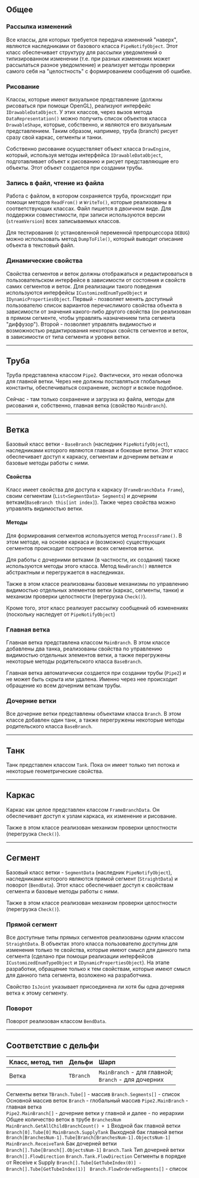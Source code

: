 ## Общее ##
### Рассылка изменений ###
Все классы, для которых требуется передача изменений "наверх", являются наследниками от базового класса `PipeNotifyObject`. Этот класс обеспечивает структуру для рассылки уведомлений о типизированном изменении (т.е. при разных изменениях может рассылаться разное уведомление) и реализует методы проверки самого себя на "целостность" с формированием сообщения об ошибке.

### Рисование ###
Классы, которые имеют визуальное представление (должны рисоваться при помощи OpenGL), реализуют интерфейс `IDrawableDataObject`. У этих классов, через вызов метода `DataRepresentation()` можно получить список объектов класса `DrawableShape`, которые, собственно, и являются его визуальным представлением. Таким образом, например, труба (branch) рисует сразу свой каркас, сегменты и танки.

Собственно рисование осуществляет объект класса `DrawEngine`, который, используя методы интерфейса `IDrawableDataObject`, подготавливает объект к рисованию и рисует представляющие его объекты. Этот объект создается при создании трубы.

### Запись в файл, чтение из файла ###
Работа с файлом, в котором сохраняется труба, происходит при помощи методов `ReadFrom()` и `WriteTo()`, которые реализованы в соответствующих классах. Файл пишется в двоичном виде. Для поддержки совместимости, при записи используются версии (`streamVersion`) всех записываемых классов.

Для тестирования (с установленной переменной препроцессора `DEBUG`) можно использовать метод `DumpToFile()`, который выводит описание объекта в текстовый файл.

### Динамические свойства ###
Свойства сегментов и веток должны отображаться и редактироваться в пользовательском интерфейсе в зависимости от состояния и свойств самих сегментов и веток. Для реализации такого поведения используются интерфейсы `ICustomizedEnumTypeObject` и `IDynamicPropertiesObject`. Первый - позволяет менять доступный пользователю список вариантов перечислимого свойства объекта в зависимости от значения какого-либо другого свойства (он реализован в прямом сегменте, чтобы управлять назначением типа сегмента "диффузор"). Второй - позволяет управлять видимостью и возможностью редактирования некоторых свойств сегментов и веток, в зависимости от типа сегмента и уровня ветки.

---


## Труба ##
Труба представлена классом `Pipe2`. Фактически, это некая оболочка для главной ветки. Через нее должны поставляться глобальные константы, обеспечиваться сохранение, экспорт и всякое подобное.

Сейчас - там только сохранение и загрузка из файла, методы для рисования и, собственно, главная ветка (свойство `MainBranch`).

---


## Ветка ##
Базовый класс ветки - `BaseBranch` (наследник `PipeNotifyObject`), наследниками которого являются главная и боковые ветки. Этот класс обеспечивает доступ к каркасу, сегментам и дочерним веткам и базовые методы работы с ними.

#### Свойства ####
Класс имеет свойства для доступа к каркасу (`FrameBranchData Frame`), своим сегментам (`List<SegmentData> Segments`) и дочерним веткам(`BaseBranch this[int index]`). Также через свойства можно управлять видимостью ветки.

#### Методы ####
Для формирования сегментов используется метод `ProcessFrame()`. В этом методе, на основе каркаса и (возможно) существующих сегментов происходит построение всех сегментов ветки.

Для работы с дочерними ветками (в частности, их создания) также используются методы этого класса. Метод `NewBranch()` является абстрактным и перегружается в наследниках.

Также в этом классе реализованы базовые механизмы по управлению видимостью отдельных элементов ветки (каркас, сегменты, танки) и механизм проверки целостности (перегрузка `Check()`).

Кроме того, этот класс реализует рассылку сообщений об изменениях (поскольку наследует от `PipeNotifyObject`)

### Главная ветка ###
Главная ветка представлена классом `MainBranch`. В этом классе добавлены два танка, реализованы свойства по управлению видимостью отдельных элементов ветки, а также перегружены некоторые методы родительского класса `BaseBranch`.

Главная ветка автоматически создается при создании трубы (`Pipe2`) и не может быть скрыта или удалена. Именно через нее происходит обращение ко всем дочерним веткам трубы.

### Дочерние ветки ###
Все дочерние ветки представлены объектами класса `Branch`. В этом классе добавлен один танк, а также перегружены некоторые методы родительского класса `BaseBranch`.

---


## Танк ##
Танк представлен классом `Tank`. Пока он имеет только тип потока и некоторые геометрические свойства.

---


## Каркас ##
Каркас как целое представлен классом `FrameBranchData`. Он обеспечивает доступ к узлам каркаса, их изменение и рисование.

Также в этом классе реализован механизм проверки целостности (перегрузка `Check()`).

---


## Сегмент ##
Базовый класс ветки - `SegmentData` (наследник `PipeNotifyObject`), наследниками которого являются прямой сегмент (`StraightData`) и поворот (`BendData`). Этот класс обеспечивает доступ к свойствам сегмента и базовые методы работы с ними.

Также в этом классе реализован механизм проверки целостности (перегрузка `Check()`).

### Прямой сегмент ###
Все доступные типы прямых сегментов реализованы одним классом `StraightData`. В объектах этого класса пользователю доступны для изменения только те свойства, которые имеют смысл для данного типа сегмента (сделано при помощи реализации интерфейсов `ICustomizedEnumTypeObject` и `IDynamicPropertiesObject`). На этапе разработки, обращение только к тем свойствам, которые имеют смысл для данного типа сегмента, возложено на разработчика.

Свойство `IsJoint` указывает присоединена ли хотя бы одна дочерняя ветка к этому сегменту.

### Поворот ###
Поворот реализован классом `BendData`.

---


## Соответствие с дельфи ##
| **Класс, метод, тип** | **Дельфи** | **Шарп** |
|:-----------------------------------|:-----------------|:-------------|
| Ветка | `TBranch` | `MainBranch` - для главной;<br><code>Branch</code> - для дочерних<br>
<tr><td> Сегменты ветки </td><td> <code>TBranch.Tube[]</code> - массив  </td><td> <code>Branch.Segments[]</code> - список </td></tr>
<tr><td> Основной массив веток </td><td> <code>Branch</code> - глобальный массив  </td><td> <code>Pipe2.MainBranch</code> - главная ветка<br><code>Pipe2.MainBranch[]</code> - дочерние ветки у главной и далее - по иерархии</td></tr>
<tr><td> Общее количество веток в трубе </td><td> <code>BranchesNum</code> </td><td> <code>MainBranch.GetAllChildBranchCount() + 1</code> </td></tr>
<tr><td> Входной бак главной ветки </td><td> <code>Branch[0].Tube[0]</code> </td><td> <code>MainBranch.SupplyTank</code></td></tr>
<tr><td> Выходной бак главной ветки </td><td> <code>Branch[BranchesNum-1].Tube[Branch[BranchesNum-1].ObjectsNum-1]</code> </td><td> <code>MainBranch.ReceiveTank</code></td></tr>
<tr><td> Бак дочерней ветки </td><td> <code>Branch[].Tube[Branch[].ObjectsNum-1]</code> </td><td> <code>Branch.Tank</code> </td></tr>
<tr><td> Тип дочерней ветки </td><td> <code>Branch[].FlowDirection</code> </td><td> <code>Branch.Tank.FlowDirection</code> </td></tr>
<tr><td> Сегменты в порядке от Receive к Supply  </td><td> <code>Branch[].Tube[GetTubeIndex(0)] - Branch[].Tube[GetTubeIndex(1)] </code> </td><td> <code>Branch.FlowOrderedSegments[]</code> - список </td></tr>
